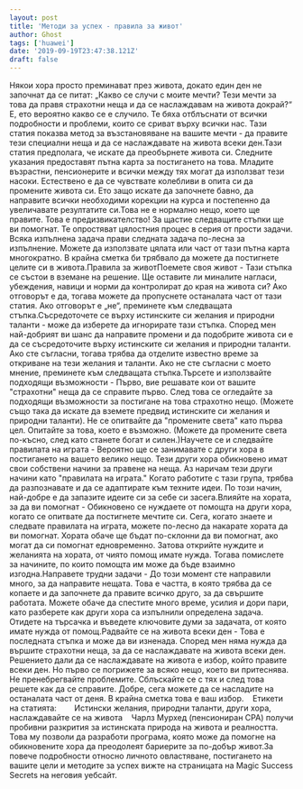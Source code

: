 ```yaml
---
layout: post
title: 'Методи за успех - правила за живот'
author: Ghost
tags: ['huawei']
date: '2019-09-19T23:47:38.121Z'
draft: false
---
```


Някои хора просто преминават през живота, докато един ден не започнат да се питат: „Какво се случи с моите мечти? Тези мечти за това да правя страхотни неща и да се наслаждавам на живота докрай?“ Е, ето вероятно какво се е случило. Те бяха отблъснати от всички подробности и проблеми, които се сриват върху всички нас. Тази статия показва метод за възстановяване на вашите мечти - да правите тези специални неща и да се наслаждавате на живота всеки ден.Тази статия предполага, че искате да преобърнете живота си. Следните указания предоставят пътна карта за постигането на това. Младите възрастни, пенсионерите и всички между тях могат да използват тези насоки. Естествено е да се чувствате колебливи в опита си да промените живота си. Ето защо искате да започнете бавно, да направите всички необходими корекции на курса и постепенно да увеличавате резултатите си.Това не е нормално нещо, което ще правите. Това е предизвикателство! За щастие следващите стъпки ще ви помогнат. Те опростяват цялостния процес в серия от прости задачи. Всяка изпълнена задача прави следната задача по-лесна за изпълнение. Можете да използвате цялата или част от тази пътна карта многократно. В крайна сметка би трябвало да можете да постигнете целите си в живота.Правила за животПоемете своя живот - Тази стъпка се състои в вземане на решение. Ще оставите ли миналите нагласи, убеждения, навици и норми да контролират до края на живота си? Ако отговорът е да, тогава можете да пропуснете останалата част от тази статия. Ако отговорът е „не“, преминете към следващата стъпка.Съсредоточете се върху истинските си желания и природни таланти - може да изберете да игнорирате тази стъпка. Според мен най-добрият ви шанс да направите промени и да подобрите живота си е да се съсредоточите върху истинските си желания и природни таланти. Ако сте съгласни, тогава трябва да отделите известно време за откриване на тези желания и таланти. Ако не сте съгласни с моето мнение, преминете към следващата стъпка.Търсете и използвайте подходящи възможности - Първо, вие решавате кои от вашите "страхотни" неща да се справите първо. След това се огледайте за подходящи възможности за постигане на това страхотно нещо. (Можете също така да искате да вземете предвид истинските си желания и природни таланти). Не се опитвайте да "промените света" като първа цел. Опитайте за това, което е възможно. (Можете да промените света по-късно, след като станете богат и силен.)Научете се и следвайте правилата на играта - Вероятно ще се занимавате с други хора в постигането на вашето велико нещо. Тези други хора обикновено имат свои собствени начини за правене на неща. Аз наричам тези други начини като "правилата на играта." Когато работите с тази група, трябва да разпознавате и да се адаптирате към техните идеи. По този начин, най-добре е да запазите идеите си за себе си засега.Влияйте на хората, за да ви помогнат - Обикновено се нуждаете от помощта на други хора, когато се опитвате да постигнете мечтите си. Сега, когато знаете и следвате правилата на играта, можете по-лесно да накарате хората да ви помогнат. Хората обаче ще бъдат по-склонни да ви помогнат, ако могат да си помогнат едновременно. Затова открийте нуждите и желанията на хората, от чиято помощ имате нужда. Тогава помислете за начините, по които помощта им може да бъде взаимно изгодна.Направете трудни задачи - До този момент сте направили много, за да направите нещата. Това е частта, в която трябва да се копаете и да започнете да правите всичко друго, за да свършите работата. Можете обаче да спестите много време, усилия и дори пари, като разберете как други хора са изпълнили определена задача. Отидете на търсачка и въведете ключовите думи за задачата, от която имате нужда от помощ.Радвайте се на живота всеки ден - Това е последната стъпка и може да ви изненада. Според мен няма нужда да вършите страхотни неща, за да се наслаждавате на живота всеки ден. Решението дали да се наслаждавате на живота е избор, който правите всеки ден. Но първо се погрижете за всяко нещо, което ви притеснява. Не пренебрегвайте проблемите. Сблъскайте се с тях и след това решете как да се справите. Добре, сега можете да се насладите на останалата част от деня. В крайна сметка това е ваш избор.    Етикети на статията:        Истински желания, природни таланти, други хора, наслаждавайте се на живота    Чарлз Мурхед (пенсиониран CPA) получи пробивни разкрития за истинската природа на живота и реалността. Това му позволи да разработи програма, която може да помогне на обикновените хора да преодолеят бариерите за по-добър живот.За повече подробности относно личното овластяване, постигането на вашите цели и методите за успех вижте на страницата на Magic Success Secrets на неговия уебсайт.
